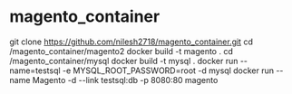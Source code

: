 # magento_container
git clone https://github.com/nilesh2718/magento_container.git
cd /magento_container/magento2
docker build -t magento .
cd /magento_container/mysql
docker build -t mysql .
docker run --name=testsql -e MYSQL_ROOT_PASSWORD=root -d mysql 
docker run --name Magento -d --link testsql:db -p 8080:80 magento
  

